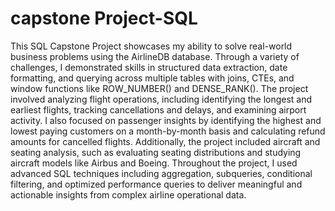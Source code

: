 # capstone Project-SQL
This SQL Capstone Project showcases my ability to solve real-world business problems using the AirlineDB database. Through a variety of challenges, I demonstrated skills in structured data extraction, date formatting, and querying across multiple tables with joins, CTEs, and window functions like ROW_NUMBER() and DENSE_RANK(). The project involved analyzing flight operations, including identifying the longest and earliest flights, tracking cancellations and delays, and examining airport activity. I also focused on passenger insights by identifying the highest and lowest paying customers on a month-by-month basis and calculating refund amounts for cancelled flights. Additionally, the project included aircraft and seating analysis, such as evaluating seating distributions and studying aircraft models like Airbus and Boeing. Throughout the project, I used advanced SQL techniques including aggregation, subqueries, conditional filtering, and optimized performance queries to deliver meaningful and actionable insights from complex airline operational data.
